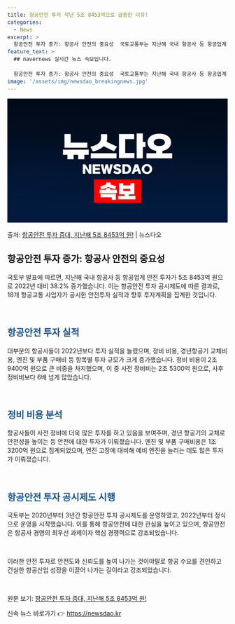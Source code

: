 ```yaml
---
title: 항공안전 투자 작년 5조 8453억으로 급증한 이유!
categories:
  - News
excerpt: >
  항공안전 투자 증가: 항공사 안전의 중요성  국토교통부는 지난해 국내 항공사 등 항공업계 안전 투자가 5조 …
feature_text: >
  ## navernews 실시간 뉴스 속보입니다.

  항공안전 투자 증가: 항공사 안전의 중요성  국토교통부는 지난해 국내 항공사 등 항공업계 안전 투자가 5조 …
image: '/assets/img/newsdao_breakingnews.jpg'
---
```


![뉴스다오 속보](/assets/img/newsdao_breakingnews.jpg)

<p>출처: <a href="https://newsdao.kr/4598" rel="dofollow">항공안전 투자 증대, 지난해 5조 8453억 원!</a> | 뉴스다오</p>

<h2 data-ke-size="size26">항공안전 투자 증가: 항공사 안전의 중요성</h2>
국토부 발표에 따르면, 지난해 국내 항공사 등 항공업계 안전 투자가 5조 8453억 원으로 2022년 대비 38.2% 증가했습니다. 이는 항공안전 투자 공시제도에 따른 결과로, 18개 항공교통 사업자가 공시한 안전투자 실적과 향후 투자계획을 집계한 것입니다.

<p data-ke-size="size16">&nbsp;</p>

<h2 data-ke-size="size24"><b><span style="color: #1a5490;">항공안전 투자 실적</span></b></h2>
대부분의 항공사들이 2022년보다 투자 실적을 늘렸으며, 정비 비용, 경년항공기 교체비용, 엔진 및 부품 구매비 등 항목별 투자 규모가 크게 증가했습니다. 정비 비용이 2조 9400억 원으로 큰 비중을 차지했으며, 이 중 사전 정비비는 2조 5300억 원으로, 사후 정비비보다 6배 넘게 많았습니다.

<p data-ke-size="size16">&nbsp;</p>

<h2 data-ke-size="size24"><b><span style="color: #1a5490;">정비 비용 분석</span></b></h2>
항공사들이 사전 정비에 더욱 많은 투자를 하고 있음을 보여주며, 경년 항공기의 교체로 안전성을 높이는 등 안전에 대한 투자가 이뤄졌습니다. 엔진 및 부품 구매비용은 1조 3200억 원으로 집계되었으며, 엔진 고장에 대비해 예비 엔진을 늘리는 데도 많은 투자가 이뤄졌습니다.

<p data-ke-size="size16">&nbsp;</p>

<h2 data-ke-size="size24"><b><span style="color: #1a5490;">항공안전 투자 공시제도 시행</span></b></h2>
국토부는 2020년부터 3년간 항공안전 투자 공시제도를 운영하였고, 2022년부터 정식으로 운영을 시작했습니다. 이를 통해 항공안전에 대한 관심을 높이고 있으며, 항공안전은 항공사 경영의 최우선 과제이자 핵심 경쟁력으로 강조되었습니다.

<p data-ke-size="size16">&nbsp;</p>

이러한 안전 투자로 안전도와 신뢰도를 높여 나가는 것이야말로 항공 수요를 견인하고 건실한 항공산업 성장을 이끌어 나가는 길이라고 강조되었습니다.

<p data-ke-size="size16">&nbsp;</p>

원문 보기: <a href="https://newsdao.kr/4598">항공안전 투자 증대, 지난해 5조 8453억 원!</a> 

신속 뉴스 바로가기 👉 <a href="https://newsdao.kr" rel="dofollow">https://newsdao.kr</a>


